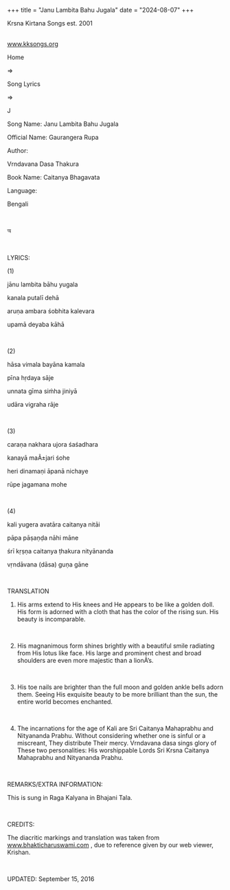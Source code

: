 +++ 
title = "Janu Lambita Bahu Jugala"
date = "2024-08-07"
+++

Krsna Kirtana Songs est.
2001                                                           
                                                                                   

www.kksongs.org








Home
 
⇒
 
Song Lyrics
 
⇒
 
J


Song
Name: Janu Lambita Bahu Jugala


Official
Name: Gaurangera Rupa


Author:

Vrndavana Dasa Thakura


Book
Name: 
Caitanya
Bhagavata


Language:

Bengali


 








অ








 


LYRICS:


(1)


jānu
lambita bāhu yugala


kanala
putalī dehā


aruṇa
ambara śobhita kalevara


upamā
deyaba kāhā


 


(2)


hāsa
vimala bayāna kamala


pīna
hṛdaya sāje


unnata
gīma siḿha jiniyā


udāra
vigraha rāje


 


(3)


caraṇa
nakhara ujora śaśadhara


kanayā
maÃ±jari śohe


heri
dinamaṇi āpanā nichaye


rūpe
jagamana mohe


 


(4)


kali
yugera avatāra caitanya nitāi


pāpa
pāṣaṇḍa nāhi māne


śrī
kṛṣṇa caitanya ṭhakura nityānanda


vṛndāvana
(dāsa) guṇa gāne


 


TRANSLATION


1) His
arms extend to His knees and He appears to be like a golden doll. His form is
adorned with a cloth that has the color of the rising sun. His beauty is
incomparable.


 


2) His
magnanimous form shines brightly with a beautiful smile radiating from His
lotus like face. His large and prominent chest and broad shoulders are even
more majestic than a lionÂ’s.


 


3) His
toe nails are brighter than the full moon and golden ankle bells adorn them.
Seeing His exquisite beauty to be more brilliant than the sun, the entire world
becomes enchanted.


 


4) The
incarnations for the age of Kali are Sri Caitanya Mahaprabhu and Nityananda
Prabhu. Without considering whether one is sinful or a miscreant, They
distribute Their mercy. Vrndavana dasa sings glory of These two personalities:
His worshippable Lords Sri Krsna Caitanya Mahaprabhu and Nityananda Prabhu.


 


REMARKS/EXTRA
INFORMATION:


This is
sung in Raga Kalyana in Bhajani Tala.


 


CREDITS:


The
diacritic markings and translation was taken from 
www.bhakticharuswami.com
,
due to reference given by our web viewer, Krishan.


 


UPDATED:
 September 15, 2016